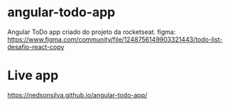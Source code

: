 # angular-todo-app
Angular ToDo app criado do projeto da rocketseat. figma: https://www.figma.com/community/file/1248756149903321443/todo-list-desafio-react-copy

# Live app
https://nedsonsilva.github.io/angular-todo-app/
